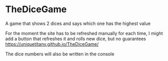# TheDiceGame
A game that shows 2 dices and says which one has the highest value

For the moment the site has to be refreshed manually for each time, I might add a button that refreshes it and rolls new dice, but no guarantees
https://uniquetitanv.github.io/TheDiceGame/

The dice numbers will also be written in the console
